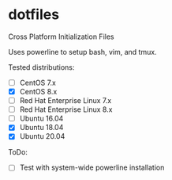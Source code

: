 dotfiles
========

Cross Platform Initialization Files

Uses powerline to setup bash, vim, and tmux.

Tested distributions:
 - [ ] CentOS 7.x
 - [x] CentOS 8.x
 - [ ] Red Hat Enterprise Linux 7.x
 - [ ] Red Hat Enterprise Linux 8.x
 - [ ] Ubuntu 16.04
 - [x] Ubuntu 18.04
 - [x] Ubuntu 20.04

ToDo:
 - [ ] Test with system-wide powerline installation
